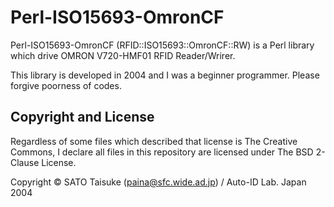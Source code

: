 Perl-ISO15693-OmronCF
=====================

Perl-ISO15693-OmronCF (RFID::ISO15693::OmronCF::RW) is a Perl library which drive OMRON V720-HMF01 RFID Reader/Wrirer.

This library is developed in 2004 and I was a beginner programmer. Please forgive poorness of codes.

Copyright and License
---------------------

Regardless of some files which described that license is The Creative Commons, I declare all files in this repository are licensed under The BSD 2-Clause License.

Copyright © SATO Taisuke (<paina@sfc.wide.ad.jp>) / Auto-ID Lab. Japan 2004
